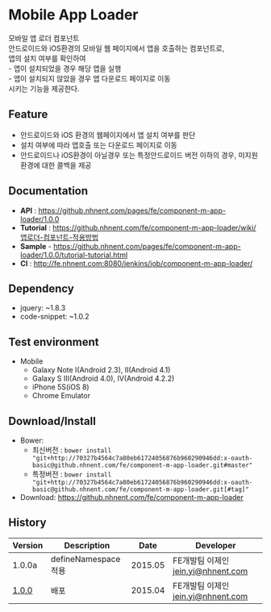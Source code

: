 Mobile App Loader
===============
모바일 앱 로더 컴포넌트<br>안드로이드와 iOS환경의 모바일 웹 페이지에서 앱을 호출하는 컴포넌트로,<br>앱의 설치 여부를 확인하여 <br>- 앱이 설치되었을 경우 해당 앱을 실행<br>- 앱이 설치되지 않았을 경우 앱 다운로드 페이지로 이동<br>시키는 기능을 제공한다.

## Feature
* 안드로이드와 iOS 환경의 웹페이지에서 앱 설치 여부를 판단
* 설치 여부에 따라 앱호출 또는 다운로드 페이지로 이동
* 안드로이드나 iOS환경이 아닐경우 또는 특정안드로이드 버전 이하의 경우, 미지원 환경에 대한 콜백을 제공

## Documentation
* **API** : https://github.nhnent.com/pages/fe/component-m-app-loader/1.0.0
* **Tutorial** : https://github.nhnent.com/fe/component-m-app-loader/wiki/앱로더-컴포넌트-적용방법
* **Sample** - https://github.nhnent.com/pages/fe/component-m-app-loader/1.0.0/tutorial-tutorial.html
* **CI** : http://fe.nhnent.com:8080/jenkins/job/component-m-app-loader/



## Dependency
* jquery: ~1.8.3
* code-snippet: ~1.0.2

## Test environment
* Mobile
	* Galaxy Note I(Android 2.3), II(Android 4.1)
	* Galaxy S III(Android 4.0), IV(Android 4.2.2)
	* iPhone 5S(iOS 8)
	* Chrome Emulator


## Download/Install
* Bower:
   * 최신버전 : `bower install "git+http://70327b4564c7a80eb61724056876b960290946dd:x-oauth-basic@github.nhnent.com/fe/component-m-app-loader.git#master"`
   * 특정버전 : `bower install "git+http://70327b4564c7a80eb61724056876b960290946dd:x-oauth-basic@github.nhnent.com/fe/component-m-app-loader.git[#tag]"`
* Download: https://github.nhnent.com/fe/component-m-app-loader

## History
| Version | Description | Date | Developer |
| ---- | ---- | ---- | ---- |
| 1.0.0a | defineNamespace적용 | 2015.05 | FE개발팀 이제인 <jein.yi@nhnent.com> |
| <a href="https://github.nhnent.com/pages/fe/component-m-app-loader/1.0.0">1.0.0</a> | 배포 | 2015.04 | FE개발팀 이제인 <jein.yi@nhnent.com> |
